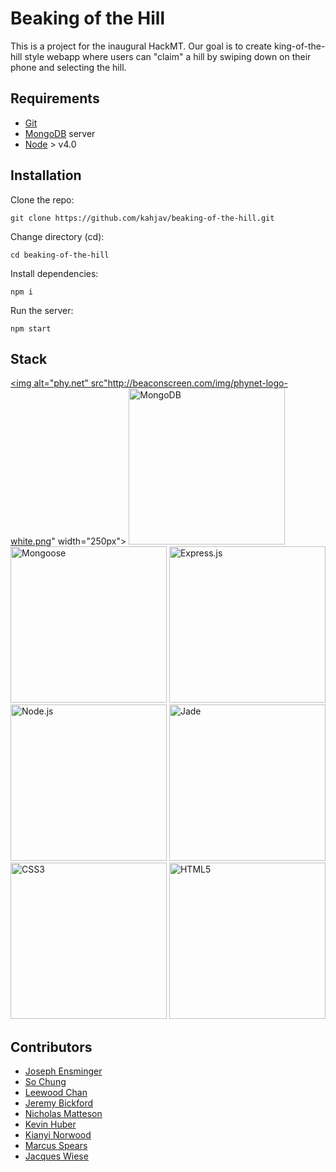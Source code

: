 # Beaking of the Hill

This is a project for the inaugural HackMT. Our goal is to create king-of-the-hill style webapp where users can "claim" a hill by swiping down on their phone and selecting the hill.

## Requirements

* [Git](https://git-scm.com/)
* [MongoDB](https://docs.mongodb.org/manual/administration/install-community/) server
* [Node](https://nodejs.org/en/download/package-manager/) > v4.0


## Installation

Clone the repo:
```
git clone https://github.com/kahjav/beaking-of-the-hill.git
```

Change directory (cd):
```
cd beaking-of-the-hill
```

Install dependencies:
```
npm i
```

Run the server:
```
npm start
```

## Stack
<a href="https://phy.net"><img alt="phy.net" src"http://beaconscreen.com/img/phynet-logo-white.png" width="250px"></a>
<a href="https://mongodb.com"><img alt="MongoDB" src="https://www.mongodb.com/assets/MongoDB_Brand_Resources/MongoDB-Logo-7db53b4037f9953e9df4f694c758141fcfa022cee1d2ff50749d133d0b70b692.jpg" width="250px"></a>
<a href="http://mongoosejs.com/"><img alt="Mongoose" src="http://mongodb-tools.com/img/mongoose.png" width="250px"></a>
<a href="http://expressjs.com/"><img alt="Express.js" src="https://i.cloudup.com/zfY6lL7eFa-3000x3000.png" width="250px"></a>
<a href="https://nodejs.org"><img alt="Node.js" src="https://nodejs.org/static/images/logos/nodejs.png" width="250px"></a>
<a href="http://jade-lang.com"><img alt="Jade" src="http://jade-lang.com/style/jade-logo-header.svg" width="250px"></a>
<a href="http://css.info"><img alt="CSS3" src="http://www.codingdojo.com/blog/wp-content/uploads/css.jpg" width="250px"></a>
<a href="https://www.w3.org/TR/html5/"><img alt="HTML5" src="https://upload.wikimedia.org/wikipedia/commons/thumb/6/61/HTML5_logo_and_wordmark.svg/120px-HTML5_logo_and_wordmark.svg.png" width="250px"></a>

## Contributors
* [Joseph Ensminger](https://github.com/Jtensminger)
* [So Chung](https://github.com/sorachung)
* [Leewood Chan](https://github.com/LeewoodChan)
* [Jeremy Bickford](https://github.com/Silverfoxslash)
* [Nicholas Matteson](https://github.com/NicholasMatteson)
* [Kevin Huber](https://github.com/kahjav)
* [Kianyi Norwood](https://github.com/kianyi-n)
* [Marcus Spears](https://github.com/malcovious)
* [Jacques Wiese](https://github.com/jaw2ay)



